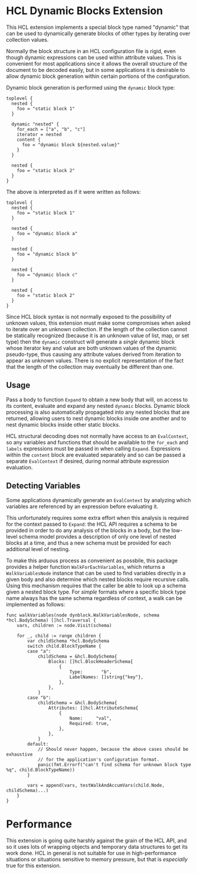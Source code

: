 # HCL Dynamic Blocks Extension

This HCL extension implements a special block type named "dynamic" that can
be used to dynamically generate blocks of other types by iterating over
collection values.

Normally the block structure in an HCL configuration file is rigid, even
though dynamic expressions can be used within attribute values. This is
convenient for most applications since it allows the overall structure of
the document to be decoded easily, but in some applications it is desirable
to allow dynamic block generation within certain portions of the configuration.

Dynamic block generation is performed using the `dynamic` block type:

```hcl
toplevel {
  nested {
    foo = "static block 1"
  }

  dynamic "nested" {
    for_each = ["a", "b", "c"]
    iterator = nested
    content {
      foo = "dynamic block ${nested.value}"
    }
  }

  nested {
    foo = "static block 2"
  }
}
```

The above is interpreted as if it were written as follows:

```hcl
toplevel {
  nested {
    foo = "static block 1"
  }

  nested {
    foo = "dynamic block a"
  }

  nested {
    foo = "dynamic block b"
  }

  nested {
    foo = "dynamic block c"
  }

  nested {
    foo = "static block 2"
  }
}
```

Since HCL block syntax is not normally exposed to the possibility of unknown
values, this extension must make some compromises when asked to iterate over
an unknown collection. If the length of the collection cannot be statically
recognized (because it is an unknown value of list, map, or set type) then
the `dynamic` construct will generate a _single_ dynamic block whose iterator
key and value are both unknown values of the dynamic pseudo-type, thus causing
any attribute values derived from iteration to appear as unknown values. There
is no explicit representation of the fact that the length of the collection may
eventually be different than one.

## Usage

Pass a body to function `Expand` to obtain a new body that will, on access
to its content, evaluate and expand any nested `dynamic` blocks.
Dynamic block processing is also automatically propagated into any nested
blocks that are returned, allowing users to nest dynamic blocks inside
one another and to nest dynamic blocks inside other static blocks.

HCL structural decoding does not normally have access to an `EvalContext`, so
any variables and functions that should be available to the `for_each`
and `labels` expressions must be passed in when calling `Expand`. Expressions
within the `content` block are evaluated separately and so can be passed a
separate `EvalContext` if desired, during normal attribute expression
evaluation.

## Detecting Variables

Some applications dynamically generate an `EvalContext` by analyzing which
variables are referenced by an expression before evaluating it.

This unfortunately requires some extra effort when this analysis is required
for the context passed to `Expand`: the HCL API requires a schema to be
provided in order to do any analysis of the blocks in a body, but the low-level
schema model provides a description of only one level of nested blocks at
a time, and thus a new schema must be provided for each additional level of
nesting.

To make this arduous process as convenient as possbile, this package provides
a helper function `WalkForEachVariables`, which returns a `WalkVariablesNode`
instance that can be used to find variables directly in a given body and also
determine which nested blocks require recursive calls. Using this mechanism
requires that the caller be able to look up a schema given a nested block type.
For _simple_ formats where a specific block type name always has the same schema
regardless of context, a walk can be implemented as follows:

```
func walkVariables(node dynblock.WalkVariablesNode, schema *hcl.BodySchema) []hcl.Traversal {
	vars, children := node.Visit(schema)

	for _, child := range children {
		var childSchema *hcl.BodySchema
		switch child.BlockTypeName {
		case "a":
			childSchema = &hcl.BodySchema{
				Blocks: []hcl.BlockHeaderSchema{
					{
						Type:       "b",
						LabelNames: []string{"key"},
					},
				},
			}
		case "b":
			childSchema = &hcl.BodySchema{
				Attributes: []hcl.AttributeSchema{
					{
						Name:     "val",
						Required: true,
					},
				},
			}
		default:
			// Should never happen, because the above cases should be exhaustive
			// for the application's configuration format.
			panic(fmt.Errorf("can't find schema for unknown block type %q", child.BlockTypeName))
		}

		vars = append(vars, testWalkAndAccumVars(child.Node, childSchema)...)
	}
}
```

# Performance

This extension is going quite harshly against the grain of the HCL API, and
so it uses lots of wrapping objects and temporary data structures to get its
work done. HCL in general is not suitable for use in high-performance situations
or situations sensitive to memory pressure, but that is _especially_ true for
this extension.
